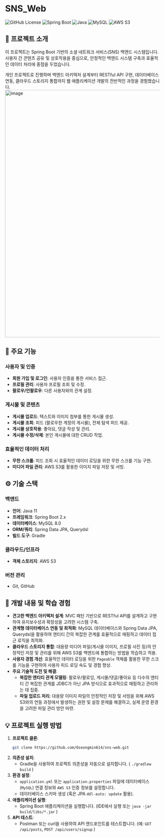 # SNS_Web

![GitHub License](https://img.shields.io/badge/license-MIT-blue.svg)
![Spring Boot](https://img.shields.io/badge/Spring_Boot-2.x-brightgreen.svg)
![Java](https://img.shields.io/badge/Java-11-orange.svg)
![MySQL](https://img.shields.io/badge/MySQL-8.0-blue.svg)
![AWS S3](https://img.shields.io/badge/AWS-S3-orange.svg)

## 📌 프로젝트 소개

이 프로젝트는 Spring Boot 기반의 소셜 네트워크 서비스(SNS) 백엔드 시스템입니다. 사용자 간 콘텐츠 공유 및 상호작용을 중심으로, 안정적인 백엔드 시스템 구축과 효율적인 데이터 처리에 중점을 두었습니다.

개인 프로젝트로 진행하며 백엔드 아키텍처 설계부터 RESTful API 구현, 데이터베이스 연동, 클라우드 스토리지 통합까지 웹 애플리케이션 개발의 전반적인 과정을 경험했습니다.
<img width="1150" height="802" alt="image" src="https://github.com/user-attachments/assets/bc65c33f-07df-4cbf-86bb-fd2c70b7cc4b" />

## 🚀 주요 기능

### 사용자 및 인증
-   **회원 가입 및 로그인**: 사용자 인증을 통한 서비스 접근.
-   **프로필 관리**: 사용자 프로필 조회 및 수정.
-   **팔로우/언팔로우**: 다른 사용자와의 관계 설정.

### 게시물 및 콘텐츠
-   **게시물 업로드**: 텍스트와 이미지 첨부를 통한 게시물 생성.
-   **게시물 조회**: 피드 (팔로우한 계정의 게시물), 전체 탐색 피드 제공.
-   **게시물 상호작용**: 좋아요, 댓글 작성 및 관리.
-   **게시물 수정/삭제**: 본인 게시물에 대한 CRUD 작업.

### 효율적인 데이터 처리
-   **무한 스크롤**: 피드 조회 시 효율적인 데이터 로딩을 위한 무한 스크롤 기능 구현.
-   **미디어 파일 관리**: AWS S3를 활용한 이미지 파일 저장 및 서빙.

## ⚙️ 기술 스택

### 백엔드
-   **언어**: Java 11
-   **프레임워크**: Spring Boot 2.x
-   **데이터베이스**: MySQL 8.0
-   **ORM/쿼리**: Spring Data JPA, Querydsl
-   **빌드 도구**: Gradle

### 클라우드/인프라
-   **객체 스토리지**: AWS S3

### 버전 관리
-   Git, GitHub

## 📝 개발 내용 및 학습 경험

-   **견고한 백엔드 아키텍처 설계**: MVC 패턴 기반으로 RESTful API를 설계하고 구현하여 유지보수성과 확장성을 고려한 시스템 구축.
-   **관계형 데이터베이스 연동 및 최적화**: MySQL 데이터베이스와 Spring Data JPA, Querydsl을 활용하여 엔티티 간의 복잡한 관계를 효율적으로 매핑하고 데이터 접근 로직을 최적화.
-   **클라우드 스토리지 통합**: 대용량 미디어 파일(게시물 이미지, 프로필 사진 등)의 안정적인 저장 및 관리를 위해 AWS S3를 백엔드에 통합하는 방법을 학습하고 적용.
-   **사용자 경험 개선**: 효율적인 데이터 로딩을 위한 `Pageable` 객체를 활용한 무한 스크롤 기능을 구현하여 사용자 피드 로딩 속도 및 경험 향상.
-   **주요 기술적 도전 및 해결**:
    -   **복잡한 엔티티 관계 모델링**: 팔로우/팔로잉, 게시물/댓글/좋아요 등 다수의 엔티티 간 복잡한 관계를 JDBC가 아닌 JPA 방식으로 효과적으로 매핑하고 관리하는 데 집중.
    -   **파일 업로드 처리**: 대용량 이미지 파일의 안정적인 저장 및 서빙을 위해 AWS S3와의 연동 과정에서 발생하는 권한 및 설정 문제를 해결하고, 실제 운영 환경을 고려한 파일 관리 방안 마련.

## 💡 프로젝트 실행 방법

1.  **프로젝트 클론**:
    ```bash
    git clone https://github.com/Oseongmin614/sns-web.git
    ```
2.  **의존성 설치**:
    -   Gradle을 사용하여 프로젝트 의존성을 자동으로 설치합니다. ( `./gradlew build` )
3.  **환경 설정**:
    -   `application.yml` 또는 `application.properties` 파일에 데이터베이스(`MySQL`) 연결 정보와 `AWS S3` 인증 정보를 설정합니다.
    -   데이터베이스 스키마 생성 (혹은 JPA `ddl-auto: update` 활용).
4.  **애플리케이션 실행**:
    -   Spring Boot 애플리케이션을 실행합니다. (IDE에서 실행 또는 `java -jar build/libs/*.jar` )
5.  **API 테스트**:
    -   Postman 또는 curl을 사용하여 API 엔드포인트를 테스트합니다. (예: `GET /api/posts`, `POST /api/users/signup` )
